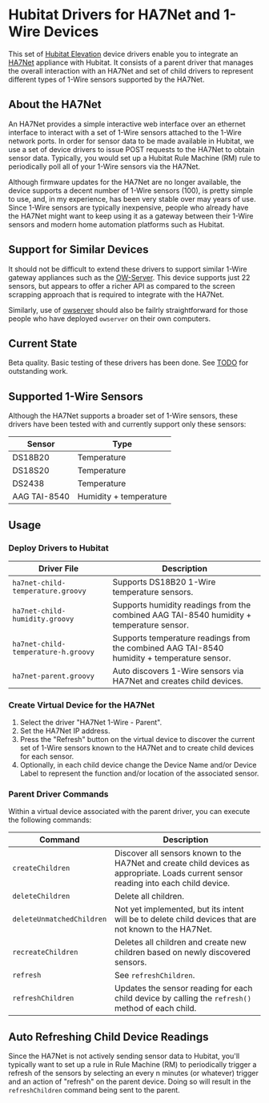 # Hubitat Drivers for HA7Net and 1-Wire Devices

This set of [Hubitat Elevation](https://hubitat.com/) device drivers enable you to integrate an [HA7Net](https://www.embeddeddatasystems.com/HA7Net--Ethernet-1-Wire-Host-Adapter_p_22.html) appliance with Hubitat.  It consists of a parent driver that manages the overall interaction with an HA7Net and set of child drivers to represent different types of 1-Wire sensors supported by the HA7Net.

## About the HA7Net
An HA7Net provides a simple interactive web interface over an ethernet interface to interact with a set of 1-Wire sensors attached to the 1-Wire network ports. In order for sensor data to be made available in Hubitat, we use a set of device drivers to issue POST requests to the HA7Net to obtain sensor data. Typically, you would set up a Hubitat Rule Machine (RM) rule to periodically poll all of your 1-Wire sensors via the HA7Net.

Although firmware updates for the HA7Net are no longer available, the device supports a decent number of 1-Wire sensors (100), is pretty simple to use, and, in my experience, has been very stable over may years of use.  Since 1-Wire sensors are typically inexpensive, people who already have the HA7Net might want to keep using it as a gateway between their 1-Wire sensors and modern home automation platforms such as Hubitat.

## Support for Similar Devices

It should not be difficult to extend these drivers to support similar 1-Wire gateway appliances such as the [OW-Server](https://www.embeddeddatasystems.com/OW-SERVER-1-Wire-to-Ethernet-Server-Revision-2_p_152.html). This device supports just 22 sensors, but appears to offer a richer API as compared to the screen scrapping approach that is required to integrate with the HA7Net.

Similarly, use of [owserver](https://manpages.debian.org/testing/owserver/owserver.1.en.html) should also be failrly straightforward for those people who have deployed `owserver` on their own computers.

## Current State

Beta quality. Basic testing of these drivers has been done. See [TODO](TODO.md) for outstanding work.

## Supported 1-Wire Sensors

Although the HA7Net supports a broader set of 1-Wire sensors, these drivers have been tested with and currently support only these sensors:

|Sensor|Type|
|------|----|
|DS18B20|Temperature|
|DS18S20|Temperature|
|DS2438|Temperature|
|AAG TAI-8540|Humidity + temperature|

## Usage

### Deploy Drivers to Hubitat

|Driver File|Description|
|-----------|-----------|
|`ha7net-child-temperature.groovy`|Supports DS18B20 1-Wire temperature sensors.|
|`ha7net-child-humidity.groovy`|Supports humidity readings from the combined AAG TAI-8540 humidity + temperature sensor.|
|`ha7net-child-temperature-h.groovy`|Supports temperature readings from the combined AAG TAI-8540 humidity + temperature sensor.|
|`ha7net-parent.groovy`|Auto discovers 1-Wire sensors via HA7Net and creates child devices.|

### Create Virtual Device for the HA7Net

1. Select the driver "HA7Net 1-Wire - Parent".
1. Set the HA7Net IP address.
1. Press the "Refresh" button on the virtual device to discover the current set of 1-Wire sensors known to the HA7Net and to create child devices for each sensor.
1. Optionally, in each child device change the Device Name and/or Device Label to represent the function and/or location of the associated sensor.

### Parent Driver Commands

Within a virtual device associated with the parent driver, you can execute the following commands:

|Command|Description|
|-------|-----------|
|`createChildren`|Discover all sensors known to the HA7Net and create child devices as appropriate.  Loads current sensor reading into each child device.|
|`deleteChildren`|Delete all children.|
|`deleteUnmatchedChildren`|Not yet implemented, but its intent will be to delete child devices that are not known to the HA7Net.|
|`recreateChildren`|Deletes all children and create new children based on newly discovered sensors.|
|`refresh`|See `refreshChildren`.|
|`refreshChildren`|Updates the sensor reading for each child device by calling the `refresh()` method of each child.|

## Auto Refreshing Child Device Readings

Since the HA7Net is not actively sending sensor data to Hubitat, you'll typically want to set up a rule in Rule Machine (RM) to periodically trigger a refresh of the sensors by selecting an every n minutes (or whatever) trigger and an action of "refresh" on the parent device. Doing so will result in the `refreshChildren` command being sent to the parent.